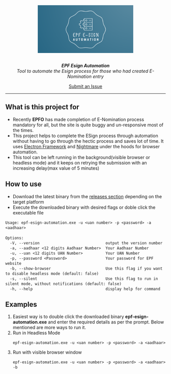 
<div align="center">
  <img src="./assets/logo.png" width="300px" height="150px" align="center"></img>
  <br/>
  <br/>
  <p><b><i>EPF Esign Automation</i></b>
  <br/>
  <i>Tool to automate the Esign process for those who had created E-Nomination entry</i>
  </p>

  [Submit an Issue](https://github.com/hemachandsai/epf-esign-automation/issues/new)

</div>
<hr/>

## What is this project for
 - Recently <b>EPFO</b> has made completion of E-Nomination process mandatory for all, but the site is quite buggy and un-responsive most of the times. 
 - This project helps to complete the ESign process through automation without having to go through the hectic process and saves lot of time. It uses [Electron Framework](https://www.electronjs.org/) and [Nightmare](https://github.com/segmentio/nightmare) under the hoods for browser automation. 
 - This tool can be left running in the background(visible browser or headless mode) and it keeps on retrying the submission with an increasing delay(max value of 5 minutes)

## How to use
- Download the latest binary from the [releases section](https://github.com/hemachandsai/epf-esign-automation/releases) depending on the target platform
- Execute the downloaded binary with desired flags or doble click the executable file
```
Usage: epf-esign-automation.exe -u <uan number> -p <password> -a <aadhaar>

Options:
  -V, --version                             output the version number
  -a, --aadhaar <12 digits Aadhaar Number>  Your Aadhaar Number
  -u, --uan <12 digits UAN Number>          Your UAN Number
  -p, --password <Password>                 Your password for EPF website
  -b, --show-browser                        Use this flag if you want to disable headless mode (default: false)
  -s, --silent                              Use this flag to run in silent mode, without notifications (default: false)
  -h, --help                                display help for command
```

## Examples
1. Easiest way is to double click the downloaded binary <b>epf-esign-automation.exe</b> and enter the required details as per the prompt. Below mentioned are more ways to run it. 
1. Run in Headless Mode
    ```
    epf-esign-automation.exe -u <uan number> -p <password> -a <aadhaar>
    ```
1. Run with visible browser window
    ```
    epf-esign-automation.exe -u <uan number> -p <password> -a <aadhaar> -b
    ```
